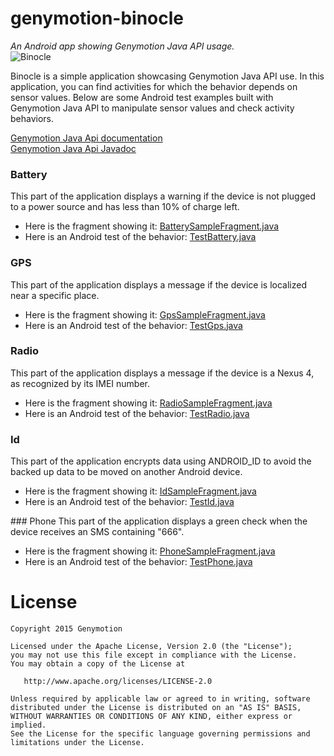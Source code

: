 genymotion-binocle
==================

*An Android app showing Genymotion Java API usage.*  
![Binocle](../master/binocle/src/main/res/drawable-xxxhdpi/ic_launcher.png?raw=true)


Binocle is a simple application showcasing Genymotion Java API use.
In this application, you can find activities for which the behavior depends on sensor values.
Below are some Android test examples built with Genymotion Java API to manipulate sensor values and check activity behaviors.

[Genymotion Java Api documentation](https://cloud.genymotion.com/page/api/)    
[Genymotion Java Api Javadoc](https://cloud.genymotion.com/static/external/javadoc/index.html)

### Battery
This part of the application displays a warning if the device is not plugged to a power source and has less than 10% of charge left.  
* Here is the fragment showing it: [BatterySampleFragment.java](https://github.com/Genymobile/genymotion-binocle/blob/master/binocle/src/main/java/com/genymotion/binocle/BatterySampleFragment.java)  
* Here is an Android test of the behavior: [TestBattery.java](https://github.com/Genymobile/genymotion-binocle/blob/master/binocle/src/androidTest/java/com/genymotion/binocle/test/TestBattery.java)

### GPS
This part of the application displays a message if the device is localized near a specific place.  
* Here is the fragment showing it: [GpsSampleFragment.java](https://github.com/Genymobile/genymotion-binocle/blob/master/binocle/src/main/java/com/genymotion/binocle/GpsSampleFragment.java)  
* Here is an Android test of the behavior:  [TestGps.java](https://github.com/Genymobile/genymotion-binocle/blob/master/binocle/src/androidTest/java/com/genymotion/binocle/test/TestGps.java)

### Radio
This part of the application displays a message if the device is a Nexus 4, as recognized by its IMEI number.  
* Here is the fragment showing it: [RadioSampleFragment.java](https://github.com/Genymobile/genymotion-binocle/blob/master/binocle/src/main/java/com/genymotion/binocle/RadioSampleFragment.java)  
* Here is an Android test of the behavior:  [TestRadio.java](https://github.com/Genymobile/genymotion-binocle/blob/master/binocle/src/androidTest/java/com/genymotion/binocle/test/TestRadio.java)

### Id
This part of the application encrypts data using ANDROID_ID to avoid the backed up data to be moved on another Android device.  
* Here is the fragment showing it: [IdSampleFragment.java](https://github.com/Genymobile/genymotion-binocle/blob/master/binocle/src/main/java/com/genymotion/binocle/IdSampleFragment.java)  
* Here is an Android test of the behavior:  [TestId.java](https://github.com/Genymobile/genymotion-binocle/blob/master/binocle/src/androidTest/java/com/genymotion/binocle/test/TestId.java)

### Phone
This part of the application displays a green check when the device receives an SMS containing "666".
* Here is the fragment showing it: [PhoneSampleFragment.java](https://github.com/Genymobile/genymotion-binocle/blob/master/binocle/src/main/java/com/genymotion/binocle/PhoneSampleFragment.java)
* Here is an Android test of the behavior: [TestPhone.java](https://github.com/Genymobile/genymotion-binocle/blob/master/binocle/src/androidTest/java/com/genymotion/binocle/test/TestPhone.java)

# License
```
Copyright 2015 Genymotion

Licensed under the Apache License, Version 2.0 (the "License");
you may not use this file except in compliance with the License.
You may obtain a copy of the License at

   http://www.apache.org/licenses/LICENSE-2.0

Unless required by applicable law or agreed to in writing, software
distributed under the License is distributed on an "AS IS" BASIS,
WITHOUT WARRANTIES OR CONDITIONS OF ANY KIND, either express or implied.
See the License for the specific language governing permissions and
limitations under the License.
```
